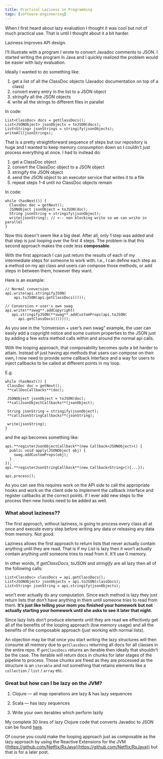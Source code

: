 ```yaml
---
title: Practical Laziness in Programming
tags: [software-engineering]
---
```


When I first heard about lazy evaluation I thought it was cool but not of much practical use. That is until I thought about it a bit harder.

Laziness improves API design.

I’ll illustrate with a program I wrote to convert Javadoc comments to JSON. I started writing the program in Java and I quickly realized the problem would be easier with lazy evaluation.

Ideally I wanted to do something like:

1. get a list of all the ClassDoc objects (Javadoc documentation on top of a class)
2. convert every entry in the list to a JSON object
3. stringify all the JSON objects
4. write all the strings to different files in parallel

In code:

    List<ClassDoc> docs = getClassDocs();
    List<JSONObject> jsonObjects = toJSON(docs);
    List<String> jsonStrings = stringify(jsonObjects);
    writeAll(jsonStrings);

That is a pretty straightforward sequence of steps but our repository is huge and I wanted to keep memory consumption down so I couldn't just process everything at once. I had to instead do:

1. get a ClassDoc object
2. convert the ClassDoc object to a JSON object
3. stringify the JSON object
4. send the JSON object to an executor service that writes it to a file
5. repeat steps 1-4 until no ClassDoc objects remain

In code:

    while (hasNext()) {
      ClassDoc doc = getNext();
      JSONObject jsonObject = toJSON(doc);
      String jsonString = stringify(jsonObject);
      write(jsonString); // <-- non blocking write so we can write in parallel
    }

Now this doesn't seem like a big deal. After all, only 1 step was added and that step is just looping over the first 4 steps. The problem is that this second approach makes the code less **composable**.

With the first approach I can just return the results of each of my intermediate steps for someone to work with. I.e., I can define each step as a method on my api class and users can compose those methods, or add steps in between them, however they want.

Here is an example:

    // Normal conversion
    api.write(api.stringifyJSON(
        api.toJSON(api.getClassDocs())));

    // Conversion + user's own swag
    api.write(**swag**.addCopyright(
       api.stringifyJSON(**swag**.addCustomProps(api.toJSON(
          api.getClassDocs())))));

As you see in the “conversion + user’s own swag” example, the user can easily add a copyright notice and some custom properties to the JSON just by adding a few extra method calls within and around the normal api calls.

With the looping approach, that composability becomes quite a bit harder to attain. Instead of just having api methods that users can compose on their own, I now need to provide some callback interface and a way for users to inject callbacks to be called at different points in my loop.

E.g.

    while (hasNext()) {
     ClassDoc doc = getNext();
     **callDocCallbacks**(doc);

     JSONObject jsonObject = toJSON(doc);
     **callJsonObjectCallbacks**(jsonObject);

     String jsonString = stringify(jsonObject);
     **callJsonStringCallbacks**(jsonString);

     write(jsonString);
    }

and the api becomes something like:

    api.**registerJsonObjectCallback**(new Callback<JSONObject>() {
      public void apply(JSONObject obj) {
        swag.addCustomProps(obj);
      }
    });
    api.**registerJsonStringCallback**(new Callback<String>(){...});

    api.process();

As you can see this requires work on the API side to call the appropriate hooks and work on the client side to implement the callback interface and register callbacks at the correct points. If I ever add new steps to the process then new hooks need to be added as well.

### What about laziness??

The first approach, without laziness, is going to process every class all at once and execute every step before writing any data or releasing any data from memory. Not good.

Laziness allows the first approach to return lists that never actually contain anything until they are read. That is if my _List<ClassDoc>_ is lazy then it won’t actually contain anything until someone tries to read from it. It’ll use 0 memory.

In other words, if _getClassDocs_, _toJSON_ and _stringify_ are all lazy then all of the following calls:

    List<ClassDoc> classDocs = api.getClassDocs();
    List<JSONObject> jsonObjects = api.toJSON(classDocs);
    List<String> jsonString = api.stringify(jsonObjects);

won’t ever actually do any computation. Since each method is lazy they just return lists that don’t have anything in them until someone tries to read from them. **It’s just like telling your mom you finished your homework but not actually starting your homework until she asks to see it later that night.**

Since lazy lists don’t produce elements until they are read we effectively get all of the benefits of the looping approach (low memory usage) and all the benefits of the composable approach (just working with normal lists).

An objection may be that once you start writing the lazy structures will then consume all memory due to `getClassDocs` returning all docs for all classes in the entire repo. If `getClassDocs` returns an iterable then ideally that shouldn't be the case. The iterable
will return docs in chunks for later stages of the pipeline to process. Those chunks are freed as they are processed as the structure is an `iterable` and not something that retains elements like a `collection` / `list` / `array` etc.

### Great but how can I be lazy on the JVM?

1. Clojure — all map operations are lazy & has lazy sequences

1. Scala — has lazy sequences

1. Write your own iterables which perform lazily

My complete 30 lines of lazy Clojure code that converts Javadoc to JSON can be found [here](https://github.com/tantaman/jsonDoclet/blob/master/src/com/tantaman/doc/JsonDoclet.clj).

Of course you could make the looping approach just as composable as the lazy approach by using the Reactive Extensions for the JVM ([https://github.com/Netflix/RxJava](https://github.com/Netflix/RxJava)) but that is for a later post.
